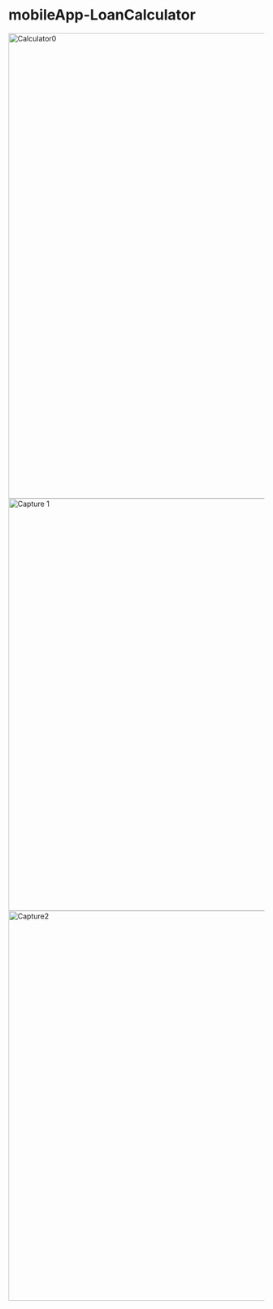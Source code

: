 # mobileApp-LoanCalculator
<img width="915" alt="Calculator0" src="https://user-images.githubusercontent.com/72715756/126887719-3daa3bd3-ee0f-463d-a1bf-9bb351dca326.PNG">
<img width="811" alt="Capture 1" src="https://user-images.githubusercontent.com/72715756/126887721-52c4c014-f21d-49ea-8f1e-b1984898e625.PNG">
<img width="767" alt="Capture2" src="https://user-images.githubusercontent.com/72715756/126887723-a4b022e1-a796-4a21-b0a9-a5782a0cc045.PNG">
